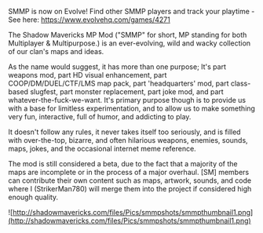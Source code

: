 SMMP is now on Evolve! Find other SMMP players and track your playtime - See here: https://www.evolvehq.com/games/4271

The Shadow Mavericks MP Mod ("SMMP" for short, MP standing for both Multiplayer & Multipurpose.) is an ever-evolving, wild and wacky collection of our clan's maps and ideas.

As the name would suggest, it has more than one purpose; It's part weapons mod, part HD visual enhancement, part COOP/DM/DUEL/CTF/LMS map pack, part 'headquarters' mod, part class-based slugfest, part monster replacement, part joke mod, and part whatever-the-fuck-we-want. It's primary purpose though is to provide us with a base for limitless experimentation, and to allow us to make something very fun, interactive, full of humor, and addicting to play.

It doesn't follow any rules, it never takes itself too seriously, and is filled with over-the-top, bizarre, and often hilarious weapons, enemies, sounds, maps, jokes, and the occasional internet meme reference.

The mod is still considered a beta, due to the fact that a majority of the maps are incomplete or in the process of a major overhaul. [SM] members can contribute their own content such as maps, artwork, sounds, and code where I (StrikerMan780) will merge them into the project if considered high enough quality.

![http://shadowmavericks.com/files/Pics/smmpshots/smmpthumbnail1.png](http://shadowmavericks.com/files/Pics/smmpshots/smmpthumbnail1.png)
